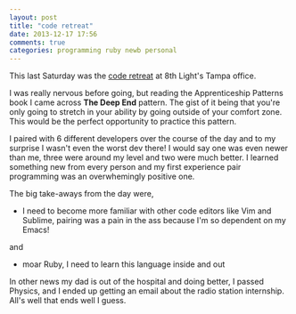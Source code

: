```yaml
---
layout: post
title: "code retreat"
date: 2013-12-17 17:56
comments: true
categories: programming ruby newb personal
---
```


This last Saturday was the [code retreat](http://coderetreat.org) at 8th Light's Tampa office.

I was really nervous before going, but reading the Apprenticeship Patterns book I came across **The Deep End** pattern.
The gist of it being that you're only going to stretch in your ability by going outside of your comfort zone. This would
be the perfect opportunity to practice this pattern.

I paired with 6 different developers over the course of the day and to my surprise I wasn't even the worst dev there! I would say one was even newer than me, three were around my level and two were much better. I learned something new from every person and my first experience pair programming was an overwhemingly positive one.

The big take-aways from the day were,

* I need to become more familiar with other code editors like Vim and Sublime, pairing was a pain in the ass because I'm so dependent on my Emacs!

and

* moar Ruby, I need to learn this language inside and out

In other news my dad is out of the hospital and doing better, I passed Physics, and I ended up getting an email about the radio station internship. All's well that ends well I guess.




